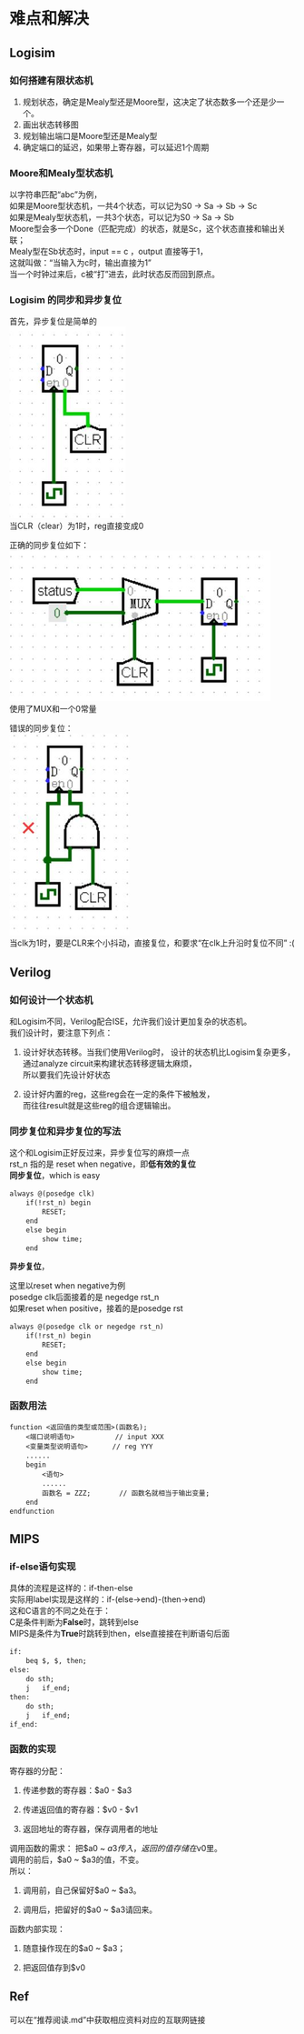 # 难点和解决

## Logisim

### 如何搭建有限状态机

1. 规划状态，确定是Mealy型还是Moore型，这决定了状态数多一个还是少一个。
2. 画出状态转移图
3. 规划输出端口是Moore型还是Mealy型
4. 确定端口的延迟，如果带上寄存器，可以延迟1个周期

### Moore和Mealy型状态机

以字符串匹配“abc”为例，  
如果是Moore型状态机，一共4个状态，可以记为S0 -> Sa -> Sb -> Sc  
如果是Mealy型状态机，一共3个状态，可以记为S0 -> Sa -> Sb  
Moore型会多一个Done（匹配完成）的状态，就是Sc，这个状态直接和输出关联；  
Mealy型在Sb状态时，input == c ，output 直接等于1，  
这就叫做：“当输入为c时，输出直接为1”  
当一个时钟过来后，c被“打”进去，此时状态反而回到原点。

### Logisim 的同步和异步复位

首先，异步复位是简单的  
![Logisim异步复位](/img/asynchronous_reset.jpg)  
当CLR（clear）为1时，reg直接变成0

正确的同步复位如下：  
![Logisim同步复位](/img/synchronous_reset.jpg)  
使用了MUX和一个0常量

错误的同步复位：  
![Logisim错误的同步复位](/img/wrong_synchronous_reset.jpg)  
当clk为1时，要是CLR来个小抖动，直接复位，和要求“在clk上升沿时复位不同” :(

## Verilog

### 如何设计一个状态机

和Logisim不同，Verilog配合ISE，允许我们设计更加复杂的状态机。  
我们设计时，要注意下列点：

1. 设计好状态转移。当我们使用Verilog时，
设计的状态机比Logisim复杂更多，通过analyze circuit来构建状态转移逻辑太麻烦，  
所以要我们先设计好状态

2. 设计好内置的reg，这些reg会在一定的条件下被触发，  
而往往result就是这些reg的组合逻辑输出。

### 同步复位和异步复位的写法

这个和Logisim正好反过来，异步复位写的麻烦一点  
rst_n 指的是 reset when negative，即**低有效的复位**  
**同步复位**，which is easy

    always @(posedge clk)  
        if(!rst_n) begin  
            RESET;  
        end  
        else begin  
            show time;  
        end  

**异步复位**，

这里以reset when negative为例  
posedge clk后面接着的是 negedge rst_n  
如果reset when positive，接着的是posedge rst

    always @(posedge clk or negedge rst_n)
        if(!rst_n) begin
            RESET;
        end
        else begin
            show time;
        end

### 函数用法

    function <返回值的类型或范围>(函数名);
        <端口说明语句>          // input XXX
        <变量类型说明语句>      // reg YYY
        ......
        begin
            <语句>
            ......
            函数名 = ZZZ;       // 函数名就相当于输出变量;
        end
    endfunction

## MIPS

### if-else语句实现

具体的流程是这样的：if-then-else  
实际用label实现是这样的：if-(else->end)-(then->end)  
这和C语言的不同之处在于：  
C是条件判断为**False**时，跳转到else  
MIPS是条件为**True**时跳转到then，else直接接在判断语句后面

    if:
        beq $, $, then;
    else:
        do sth;
        j   if_end;
    then:
        do sth;
        j   if_end;
    if_end:

### 函数的实现

寄存器的分配：

1. 传递参数的寄存器：$a0 - $a3

2. 传递返回值的寄存器：$v0 - $v1

3. 返回地址的寄存器，保存调用者的地址

调用函数的需求：
把$a0 ~ $a3传入，返回的值存储在$v0里。  
调用的前后，$a0 ~ $a3的值，不变。  
所以：

1. 调用前，自己保留好$a0 ~ $a3。

2. 调用后，把留好的$a0 ~ $a3请回来。

函数内部实现：  

1. 随意操作现在的$a0 ~ $a3；

2. 把返回值存到$v0

## Ref

可以在“推荐阅读.md”中获取相应资料对应的互联网链接
